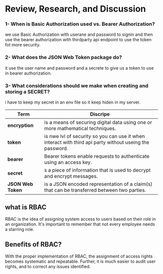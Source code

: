 # Review, Research, and Discussion

### 1- When is Basic Authorization used vs. Bearer Authorization?

we use Basic Authorization with userane and password to signin and then use the bearer authorization with thirdparty api endpoint to use the token fot more security.

### 2- What does the JSON Web Token package do?

it use the user name and password and a secrete to give us a token to use in bearer authorization.

### 3- What considerations should we make when creating and storing a SECRET?

i have to keep my secret in an env file so it keep hiden in my server.

Term   |   Discripe
-| -
**encryption** | is a means of securing digital data using one or more mathematical techniques.
**token** | is nwe lvl of security so you can use it when interact with third api party without useing the password.
**bearer** | Bearer tokens enable requests to authenticate using an access key.
**secret** | s a piece of information  that is used to decrypt and encrypt messages.
**JSON Web Token** | is a JSON encoded representation of a claim(s) that can be transferred between two parties.

## what is RBAC

RBAC is the idea of assigning system access to users based on their role in an organization. It's important to remember that not every employee needs a starring role.

## Benefits of RBAC?

With the proper implementation of RBAC, the assignment of access rights becomes systematic and repeatable. Further, it is much easier to audit user rights, and to correct any issues identified.

